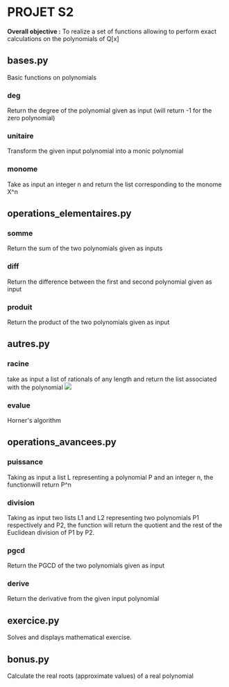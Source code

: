 # PROJET S2

**Overall objective :** To realize a set of functions allowing to perform exact calculations on the polynomials of Q[x]

## bases.py
Basic functions on polynomials

### deg
Return the degree of the polynomial given as input (will return -1 for the zero polynomial)

### unitaire
Transform the given input polynomial into a monic polynomial

### monome
Take as input an integer n and return the list corresponding to the monome X^n

## operations_elementaires.py

### somme
Return the sum of the two polynomials given as inputs

### diff
Return the difference between the first and second polynomial given as input

### produit
Return the product of the two polynomials given as input

## autres.py

### racine 
take as input a list of rationals of any length and return the list associated with the polynomial ![](https://latex.codecogs.com/gif.latex?\prod_{k=0}^n(X-a_{k}))

### evalue
Horner's algorithm

## operations_avancees.py

### puissance
Taking as input a list L representing a polynomial P and an integer n, the functionwill return P^n

### division
Taking as input two lists L1 and L2 representing two polynomials P1 respectively
and P2, the function will return the quotient and the rest of the Euclidean division of P1 by P2.

### pgcd
Return the PGCD of the two polynomials given as input

### derive
Return the derivative from the given input polynomial

## exercice.py
Solves and displays mathematical exercise.

## bonus.py
Calculate the real roots (approximate values) of a real polynomial
